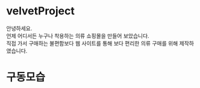 # velvetProject
안녕하세요.<br>
언제 어디서든 누구나 착용하는 의류 쇼핑몰을 만들어 보았습니다.<br>
직접 가서 구매하는 불편함보다 웹 사이트를 통해 보다 편리한 의류 구매를 위해 제작하였습니다.

# 구동모습


